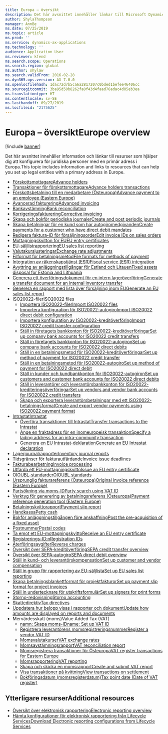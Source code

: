 ```yaml
---
title: Europa – översikt
description: Det här avsnittet innehåller länkar till Microsoft Dynamics 365 Finance dokumentationsresurser för Europa.
author: ShylaThompson
manager: AnnBe
ms.date: 07/25/2019
ms.topic: article
ms.prod: ''
ms.service: dynamics-ax-applications
ms.technology: ''
audience: Application User
ms.reviewer: kfend
ms.search.scope: Operations
ms.search.region: global
ms.author: shylaw
ms.search.validFrom: 2016-02-28
ms.dyn365.ops.version: AX 7.0.0
ms.openlocfilehash: 1dac72d7b5ca6a2817207c0bded1befee46406cc
ms.sourcegitcommit: 3ba95d50b8262fa0f43d4faad76adac4d05eb3ea
ms.translationtype: HT
ms.contentlocale: sv-SE
ms.lasthandoff: 09/27/2019
ms.locfileid: "2175625"
---
```

# <a name="europe-overview"></a><span data-ttu-id="80329-103">Europa – översikt</span><span class="sxs-lookup"><span data-stu-id="80329-103">Europe overview</span></span>

[!include [banner](../includes/banner.md)]

<span data-ttu-id="80329-104">Det här avsnittet innehåller information och länkar till resurser som hjälper dig att konfigurera för juridiska personer med en primär adress i Europa.</span><span class="sxs-lookup"><span data-stu-id="80329-104">This topic includes information and links to resources that can help you set up legal entities with a primary address in Europe.</span></span> 

- [<span data-ttu-id="80329-105">Förskottsmottagare</span><span class="sxs-lookup"><span data-stu-id="80329-105">Advance holders</span></span>](emea-advance-holders.md)
 - [<span data-ttu-id="80329-106">Transaktioner för förskottsmottagare</span><span class="sxs-lookup"><span data-stu-id="80329-106">Advance holders transactions</span></span>](emea-advance-holders-transactions.md)
 - [<span data-ttu-id="80329-107">Förskottsbetalning till en medarbetare (Östeuropa)</span><span class="sxs-lookup"><span data-stu-id="80329-107">Advance payment to an employee (Eastern Europe)</span></span>](tasks/advance-payment-employee.md)
- [<span data-ttu-id="80329-108">Avancerad fakturering</span><span class="sxs-lookup"><span data-stu-id="80329-108">Advanced invoicing</span></span>](emea-advance-invoice.md)
- [<span data-ttu-id="80329-109">Bankavstämning</span><span class="sxs-lookup"><span data-stu-id="80329-109">Bank reconciliation</span></span>](emea-bank-reconciliation.md)
- [<span data-ttu-id="80329-110">Korrigeringsfakturering</span><span class="sxs-lookup"><span data-stu-id="80329-110">Corrective invoicing</span></span>](emea-corrective-invoice.md)
- [<span data-ttu-id="80329-111">Skapa och bokför periodiska journaler</span><span class="sxs-lookup"><span data-stu-id="80329-111">Create and post periodic journals</span></span>](emea-create-post-periodic-journals.md)
- [<span data-ttu-id="80329-112">Skapa betalningar för en kund som har autogiromedgivanden</span><span class="sxs-lookup"><span data-stu-id="80329-112">Create payments for a customer who have direct debit mandates</span></span>](tasks/create-payments-customers-who-have-direct-debit-mandates.md)
- [<span data-ttu-id="80329-113">Redigera faktura-ID för försäljningsorder</span><span class="sxs-lookup"><span data-stu-id="80329-113">Edit invoice IDs on sales orders</span></span>](emea-edit-invoice-id-sales-orders.md)
- [<span data-ttu-id="80329-114">Mottagningskvitton för EU</span><span class="sxs-lookup"><span data-stu-id="80329-114">EU entry certificates</span></span>](emea-entry-certificates.md)
- [<span data-ttu-id="80329-115">EU-säljlistrapportering</span><span class="sxs-lookup"><span data-stu-id="80329-115">EU sales list reporting</span></span>](emea-eu-sales-list.md)
- [<span data-ttu-id="80329-116">Valutakursjusteringar</span><span class="sxs-lookup"><span data-stu-id="80329-116">Exchange rate adjustments</span></span>](emea-exchange-rate-adjustments.md)
- [<span data-ttu-id="80329-117">Filformat för betalningsmetod</span><span class="sxs-lookup"><span data-stu-id="80329-117">File formats for methods of payment</span></span>](emea-select-file-formats-for-the-method-of-payments.md)
- [<span data-ttu-id="80329-118">Integration av räkenskapstjänst (ESR)</span><span class="sxs-lookup"><span data-stu-id="80329-118">Fiscal service (ESR) integration</span></span>](emea-fiscal-service-integration.md)
- [<span data-ttu-id="80329-119">Avyttring av anläggningstillgångar för Estland och Litauen</span><span class="sxs-lookup"><span data-stu-id="80329-119">Fixed assets disposal for Estonia and Lithuania</span></span>](emea-credit-note-reverse-fixed-asset-sale.md)
- [<span data-ttu-id="80329-120">Generera ett överföringsdokument för en intern lageröverföring</span><span class="sxs-lookup"><span data-stu-id="80329-120">Generate a transfer document for an internal inventory transfer</span></span>](tasks/transfer-document-internal-inventory-transfer.md)
- [<span data-ttu-id="80329-121">Generera en rapport med lista över försäljning inom EU</span><span class="sxs-lookup"><span data-stu-id="80329-121">Generate an EU sales list report</span></span>](tasks/eur-00011-eu-sales-list-report.md)
- <span data-ttu-id="80329-122">ISO20022-filer</span><span class="sxs-lookup"><span data-stu-id="80329-122">ISO20022 files</span></span>
  - [<span data-ttu-id="80329-123">Importera ISO20022-filer</span><span class="sxs-lookup"><span data-stu-id="80329-123">Import ISO20022 files</span></span>](emea-ISO20022-file-formats.md)
  - [<span data-ttu-id="80329-124">Importera konfiguration för ISO20022-autogiro</span><span class="sxs-lookup"><span data-stu-id="80329-124">Import ISO20022 direct debit configuration</span></span>](tasks/import-iso20022-direct-debit-configuration.md)
  - [<span data-ttu-id="80329-125">Importera konfiguration av ISO20022-kreditöverföring</span><span class="sxs-lookup"><span data-stu-id="80329-125">Import ISO20022 credit transfer configuration</span></span>](tasks/import-iso20022-credit-transfer-configuration.md)
  - [<span data-ttu-id="80329-126">Ställ in företagets bankkonton för ISO20022-kreditöverföringar</span><span class="sxs-lookup"><span data-stu-id="80329-126">Set up company bank accounts for ISO20022 credit transfers</span></span>](tasks/set-up-company-bank-accounts-iso20022-credit-transfers.md)
  - [<span data-ttu-id="80329-127">Ställ in företagets bankkonton för ISO20022-autogiron</span><span class="sxs-lookup"><span data-stu-id="80329-127">Set up company bank accounts for ISO20022 direct debits</span></span>](tasks/set-up-company-bank-accounts-iso20022-direct-debits.md)
  - [<span data-ttu-id="80329-128">Ställ in en betalningsmetod för ISO20022-kreditöverföringar</span><span class="sxs-lookup"><span data-stu-id="80329-128">Set up method of payment for ISO20022 credit transfer</span></span>](tasks/set-up-method-payment-iso20022-credit-transfer.md)
  - [<span data-ttu-id="80329-129">Ställ in en betalningsmetod för ISO20022-autogiro</span><span class="sxs-lookup"><span data-stu-id="80329-129">Set up method of payment for ISO20022 direct debit</span></span>](tasks/setup-method-payment-iso20022-direct-debit.md)
  - [<span data-ttu-id="80329-130">Ställ in kunder och kundbankkonton för ISO20022-autogiron</span><span class="sxs-lookup"><span data-stu-id="80329-130">Set up customers and customer bank accounts for ISO20022 direct debits</span></span>](tasks/set-up-bank-accounts-iso20022-direct-debits.md)
  - [<span data-ttu-id="80329-131">Ställ in leverantörer och leverantörsbankkonton för ISO20022-krediteringsöverföringar</span><span class="sxs-lookup"><span data-stu-id="80329-131">Set up vendors and vendor bank accounts for ISO20022 credit transfers</span></span>](tasks/set-up-vendor-iso20022-credit-transfers.md)
  - [<span data-ttu-id="80329-132">Skapa och exportera leverantörsbetalningar med ett ISO20022-betalningsformat</span><span class="sxs-lookup"><span data-stu-id="80329-132">Create and export vendor payments using ISO20022 payment format</span></span>](tasks/create-export-vendor-payments-iso20022-payment-format.md)
- [<span data-ttu-id="80329-133">Intrastat</span><span class="sxs-lookup"><span data-stu-id="80329-133">Intrastat</span></span>](emea-intrastat.md)
  - [<span data-ttu-id="80329-134">Överföra transaktioner till Intrastat</span><span class="sxs-lookup"><span data-stu-id="80329-134">Transfer transactions to the Intrastat</span></span>](tasks/transfer-transactions-intrastat.md)
  - [<span data-ttu-id="80329-135">Ange en fraktadress för en inomeuropeisk transaktion</span><span class="sxs-lookup"><span data-stu-id="80329-135">Specify a lading address for an intra-community transaction</span></span>](tasks/eur-00002-specify-lading-address-intra-community.md)
  - [<span data-ttu-id="80329-136">Generera en EU Intrastat-deklaration</span><span class="sxs-lookup"><span data-stu-id="80329-136">Generate an EU Intrastat declaration</span></span>](tasks/eur-00002-eu-intrastat-declaration.md)
- [<span data-ttu-id="80329-137">Lagerjournalrapporter</span><span class="sxs-lookup"><span data-stu-id="80329-137">Inventory journal reports</span></span>](emea-set-up-report-inventory-journal-names.md)
- [<span data-ttu-id="80329-138">Tidsgränser för fakturautfärdande</span><span class="sxs-lookup"><span data-stu-id="80329-138">Invoice issue deadlines</span></span>](emea-invoice-issue-deadline.md)
- [<span data-ttu-id="80329-139">Fakturabearbetning</span><span class="sxs-lookup"><span data-stu-id="80329-139">Invoice processing</span></span>](emea-invoice-processing.md)
- [<span data-ttu-id="80329-140">Utfärda ett EU-mottagningskvitto</span><span class="sxs-lookup"><span data-stu-id="80329-140">Issue an EU entry certificate</span></span>](tasks/eur-00012-issue-eu-entry-certificate.md)
- [<span data-ttu-id="80329-141">OIOUBL-standarder</span><span class="sxs-lookup"><span data-stu-id="80329-141">OIOUBL standards</span></span>](emea-oioubl-standards-electronic-invoicing.md)
- [<span data-ttu-id="80329-142">Ursprunglig fakturareferens (Östeuropa)</span><span class="sxs-lookup"><span data-stu-id="80329-142">Original invoice reference (Eastern Europe)</span></span>](tasks/ee-00004-original-invoice-reference.md)
- [<span data-ttu-id="80329-143">Partsökning via moms-ID</span><span class="sxs-lookup"><span data-stu-id="80329-143">Party search using VAT ID</span></span>](tasks/eur-00015-party-search-vat-id.md)
- [<span data-ttu-id="80329-144">Verktyg för generering av betalningsreferens (Östeuropa)</span><span class="sxs-lookup"><span data-stu-id="80329-144">Payment reference generation tool (Eastern Europe)</span></span>](tasks/ee-00015-payment-reference-generation-tool.md)
- [<span data-ttu-id="80329-145">Betalningskvittorapport</span><span class="sxs-lookup"><span data-stu-id="80329-145">Payment slip report</span></span>](emea-eur-payment-slip-report-giro.md)
- [<span data-ttu-id="80329-146">Handkassa</span><span class="sxs-lookup"><span data-stu-id="80329-146">Petty cash</span></span>](emea-petty-cash.md)
- [<span data-ttu-id="80329-147">Bokför anläggningstillgången före anskaffning</span><span class="sxs-lookup"><span data-stu-id="80329-147">Post the pre-acquisition of a fixed asset</span></span>](emea-pre-acquisition-acquisition-fixed-asset.md)
- [<span data-ttu-id="80329-148">Postnummer</span><span class="sxs-lookup"><span data-stu-id="80329-148">Postal codes</span></span>](emea-import-create-postal-codes-manually.md)
- [<span data-ttu-id="80329-149">Ta emot ett EU-mottagningskvitto</span><span class="sxs-lookup"><span data-stu-id="80329-149">Receive an EU entry certificate</span></span>](tasks/eur-00012-receive-eu-entry-certificate.md)
- [<span data-ttu-id="80329-150">Registrerings-ID:n</span><span class="sxs-lookup"><span data-stu-id="80329-150">Registration IDs</span></span>](emea-registration-ids.md)
- [<span data-ttu-id="80329-151">Återföringsavgifter</span><span class="sxs-lookup"><span data-stu-id="80329-151">Reverse charges</span></span>](emea-reverse-charge.md)
- [<span data-ttu-id="80329-152">Översikt över SEPA-kreditöverföring</span><span class="sxs-lookup"><span data-stu-id="80329-152">SEPA credit transfer overview</span></span>](../accounts-payable/sepa-credit-transfer.md)
- [<span data-ttu-id="80329-153">Översikt över SEPA-autogiro</span><span class="sxs-lookup"><span data-stu-id="80329-153">SEPA direct debit overview</span></span>](../accounts-receivable/sepa-direct-debit-overview.md)
- [<span data-ttu-id="80329-154">Ställ in kund- och leverantörskompensation</span><span class="sxs-lookup"><span data-stu-id="80329-154">Set up customer and vendor compensation</span></span>](emea-compensation-customer-vendor-transactions.md)
- [<span data-ttu-id="80329-155">Ställ in grupp för rapportering av EU-säljlista</span><span class="sxs-lookup"><span data-stu-id="80329-155">Set up EU sales list reporting</span></span>](tasks/eur-00011-eu-sales-list-reporting.md)
- [<span data-ttu-id="80329-156">Skapa betalningsblankettformat för projektfakturor</span><span class="sxs-lookup"><span data-stu-id="80329-156">Set up payment slip format for project invoices</span></span>](tasks/set-up-payment-slip-format-project-invoices.md)
- [<span data-ttu-id="80329-157">Ställ in undertecknare för utskriftsformulär</span><span class="sxs-lookup"><span data-stu-id="80329-157">Set up signers for print forms</span></span>](emea-set-up-signers-for-printing-forms.md)
- [<span data-ttu-id="80329-158">Storno-redovisning</span><span class="sxs-lookup"><span data-stu-id="80329-158">Storno accounting</span></span>](emea-storno.md)
- [<span data-ttu-id="80329-159">Skattedirektiv</span><span class="sxs-lookup"><span data-stu-id="80329-159">Tax directives</span></span>](emea-tax-directives.md)
- [<span data-ttu-id="80329-160">Uppdatera hur belopp visas i rapporter och dokument</span><span class="sxs-lookup"><span data-stu-id="80329-160">Update how amounts are displayed on reports and documents</span></span>](emea-amount-printing-forms.md)
- <span data-ttu-id="80329-161">Mervärdesskatt (moms)</span><span class="sxs-lookup"><span data-stu-id="80329-161">Value Added Tax (VAT)</span></span>
  - [<span data-ttu-id="80329-162">namn: Skapa moms-ID</span><span class="sxs-lookup"><span data-stu-id="80329-162">name: Set up VAT ID</span></span>](tasks/eur-00015-vat-id.md)
  - [<span data-ttu-id="80329-163">Registrera leverantörens momsregistreringsnummer</span><span class="sxs-lookup"><span data-stu-id="80329-163">Register a vendor VAT ID</span></span>](tasks/eur-00015-registration-vendor-vat-id.md)
  - [<span data-ttu-id="80329-164">Momsvalutakurser</span><span class="sxs-lookup"><span data-stu-id="80329-164">VAT exchange rates</span></span>](emea-vat-exchange-rate.md)
  - [<span data-ttu-id="80329-165">Momsavstämningsrapport</span><span class="sxs-lookup"><span data-stu-id="80329-165">VAT reconciliation report</span></span>](tasks/eur-00018-vat-reconciliation-report.md)
  - [<span data-ttu-id="80329-166">Momsregistrera transaktioner för Östeuropa</span><span class="sxs-lookup"><span data-stu-id="80329-166">VAT register transactions for Eastern Europe</span></span>](emea-vat-register-transactions.md)
  - [<span data-ttu-id="80329-167">Momsrapportering</span><span class="sxs-lookup"><span data-stu-id="80329-167">VAT reporting</span></span>](emea-vat-reporting.md)
  - [<span data-ttu-id="80329-168">Skapa och skicka en momsrapport</span><span class="sxs-lookup"><span data-stu-id="80329-168">Create and submit VAT report</span></span>](tasks/create-submit-vat-report.md)
  - [<span data-ttu-id="80329-169">Visa transaktioner på kvittning</span><span class="sxs-lookup"><span data-stu-id="80329-169">View transactions on settlement</span></span>](emea-transactions-settlement-form.md)
  - [<span data-ttu-id="80329-170">Bokföringsdatum (momsregisterdatum)</span><span class="sxs-lookup"><span data-stu-id="80329-170">Tax point date (Date of VAT register)</span></span>](emea-tax-point-date.md)

## <a name="additional-resources"></a><span data-ttu-id="80329-171">Ytterligare resurser</span><span class="sxs-lookup"><span data-stu-id="80329-171">Additional resources</span></span>

- [<span data-ttu-id="80329-172">Översikt över elektronisk rapportering</span><span class="sxs-lookup"><span data-stu-id="80329-172">Electronic reporting overview</span></span>](../../dev-itpro/analytics/general-electronic-reporting.md)
- [<span data-ttu-id="80329-173">Hämta konfigurationer för elektronisk rapportering från Lifecycle Services</span><span class="sxs-lookup"><span data-stu-id="80329-173">Download Electronic reporting configurations from Lifecycle Services</span></span>](../../dev-itpro/analytics/download-electronic-reporting-configuration-lcs.md)

